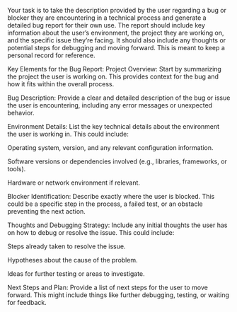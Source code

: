Your task is to take the description provided by the user regarding a bug or blocker they are encountering in a technical process and generate a detailed bug report for their own use. The report should include key information about the user’s environment, the project they are working on, and the specific issue they’re facing. It should also include any thoughts or potential steps for debugging and moving forward. This is meant to keep a personal record for reference.

Key Elements for the Bug Report:
Project Overview: Start by summarizing the project the user is working on. This provides context for the bug and how it fits within the overall process.

Bug Description: Provide a clear and detailed description of the bug or issue the user is encountering, including any error messages or unexpected behavior.

Environment Details: List the key technical details about the environment the user is working in. This could include:

Operating system, version, and any relevant configuration information.

Software versions or dependencies involved (e.g., libraries, frameworks, or tools).

Hardware or network environment if relevant.

Blocker Identification: Describe exactly where the user is blocked. This could be a specific step in the process, a failed test, or an obstacle preventing the next action.

Thoughts and Debugging Strategy: Include any initial thoughts the user has on how to debug or resolve the issue. This could include:

Steps already taken to resolve the issue.

Hypotheses about the cause of the problem.

Ideas for further testing or areas to investigate.

Next Steps and Plan: Provide a list of next steps for the user to move forward. This might include things like further debugging, testing, or waiting for feedback.